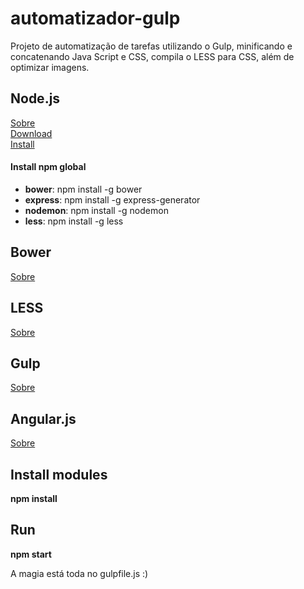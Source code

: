 automatizador-gulp
==================

Projeto de automatização de tarefas utilizando o Gulp, minificando e concatenando Java Script e CSS, compila o LESS para CSS, além de optimizar imagens.

<h2>Node.js</h2>
<a href="http://imasters.com.br/artigo/22016/javascript/o-que-exatamente-e-o-nodejs/" target="_blank">Sobre</a>
<br/>
<a href="http://nodejs.org/download/" target="_blank">Download</a>
<br/>
<a href="https://github.com/joyent/node/wiki/installing-node.js-via-package-manager" target="_blank">Install</a>
<br/>
<h4>Install npm global</h4>
<ul>
  <li><b>bower</b>: npm install -g bower</li>
  <li><b>express</b>: npm install -g express-generator</li>
  <li><b>nodemon</b>: npm install -g nodemon</li>
  <li><b>less</b>: npm install -g less</li>
</ul>
<h2>Bower</h2>
<a href="http://simplesideias.com.br/gerenciando-dependencias-client-side-com-bowergulp" target="_blank">Sobre</a>
<br/>

<h2>LESS</h2>
<a href="http://lesscss.org" target="_blank">Sobre</a>
<br/>

<h2>Gulp</h2>
<a href="http://gulpjs.com/" target="_blank">Sobre</a>
<br/>

<h2>Angular.js</h2>
<a href="https://angularjs.org/" target="_blank">Sobre</a>
<br/>

<h2>Install modules</h2>
<b>npm install</b>
<br/>

<h2>Run</h2>
<b>npm start</b>
<br/>

A magia está toda no gulpfile.js :)
